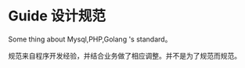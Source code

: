 # Guide 设计规范

Some thing about Mysql,PHP,Golang 's standard。

规范来自程序开发经验，并结合业务做了相应调整。并不是为了规范而规范。



